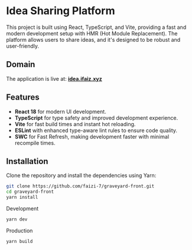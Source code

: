 # Idea Sharing Platform

This project is built using React, TypeScript, and Vite, providing a fast and modern development setup with HMR (Hot Module Replacement). The platform allows users to share ideas, and it's designed to be robust and user-friendly.

## Domain

The application is live at: **[idea.ifaiz.xyz](https://idea.ifaiz.xyz)**

## Features

- **React 18** for modern UI development.
- **TypeScript** for type safety and improved development experience.
- **Vite** for fast build times and instant hot reloading.
- **ESLint** with enhanced type-aware lint rules to ensure code quality.
- **SWC** for Fast Refresh, making development faster with minimal recompile times.
  
## Installation

Clone the repository and install the dependencies using Yarn:

```bash
git clone https://github.com/faizi-7/graveyard-front.git
cd graveyard-front
yarn install
```

Development
```bash
yarn dev
```

Production
```bash
yarn build
```

